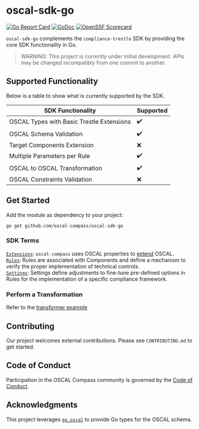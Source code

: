# oscal-sdk-go

[![Go Report Card](https://goreportcard.com/badge/github.com/oscal-compass/oscal-sdk-go)](https://goreportcard.com/report/github.com/oscal-compass/oscal-sdk-go)
[![GoDoc](https://img.shields.io/static/v1?label=godoc&message=reference&color=blue)](https://pkg.go.dev/github.com/oscal-compass/oscal-sdk-go)
[![OpenSSF Scorecard](https://api.scorecard.dev/projects/github.com/oscal-compass/oscal-sdk-go/badge)](https://scorecard.dev/viewer/?uri=github.com/oscal-compass/oscal-sdk-go)

`oscal-sdk-go` complements the `compliance-trestle` SDK by providing the core SDK functionality in Go.

> WARNING: This project is currently under initial development. APIs may be changed incompatibly from one commit to another.

## Supported Functionality

Below is a table to show what is currently supported by the SDK.

| SDK Functionality                         | Supported          |
|-------------------------------------------|--------------------|
| OSCAL Types with Basic Trestle Extensions | :heavy_check_mark: |
| OSCAL Schema Validation                   | :heavy_check_mark: |
| Target Components Extension               | :x:                |
| Multiple Parameters per Rule              | :heavy_check_mark: |
| OSCAL to OSCAL Transformation             | :heavy_check_mark: |
| OSCAL Constraints Validation              | :x:                |


## Get Started

Add the module as dependency to your project:

```console
go get github.com/oscal-compass/oscal-sdk-go
```

### SDK Terms

[`Extensions`](https://github.com/oscal-compass/oscal-sdk-go/tree/main/extensions): `oscal-compass` uses OSCAL properties to [extend](https://pages.nist.gov/OSCAL/learn/tutorials/general/extension/#props) OSCAL.  
[`Rules`](https://github.com/oscal-compass/oscal-sdk-go/tree/main/rules): Rules are associated with Components and define a mechanism to verify the proper implementation of technical controls.  
[`Settings`](https://github.com/oscal-compass/oscal-sdk-go/tree/main/settings): Settings define adjustments to fine-tune pre-defined options in Rules for the implementation of a specific compliance framework.  

### Perform a Transformation

Refer to the [transformer example](./transformers/transformer_example_test.go)

## Contributing

Our project welcomes external contributions. Please see `CONTRIBUTING.md` to get started.

## Code of Conduct

Participation in the OSCAL Compass community is governed by the [Code of Conduct](https://github.com/oscal-compass/community/blob/main/CODE_OF_CONDUCT.md).

## Acknowledgments

This project leverages [`go_oscal`](https://github.com/defenseunicorns/go-oscal) to provide Go types for the OSCAL schema.
